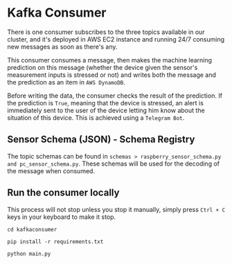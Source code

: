 # Kafka Consumer

There is one consumer subscribes to the three topics available in our cluster, and it's deployed in AWS EC2 instance 
and running 24/7 consuming new messages as soon as there's any. 

This consumer consumes a message, then makes the machine learning prediction on this message (whether the device given
the sensor's measurement inputs is stressed or not) and writes both the message and the prediction as an item in
`AWS DynamoDB`. 

Before writing the data, the consumer checks the result of the prediction. If the prediction is `True`, meaning that the 
device is stressed, an alert is immediately sent to the user of the device letting him know about the situation of this 
device. This is achieved using a `Telegram Bot`.


## Sensor Schema (JSON) - Schema Registry

The topic schemas can be found in `schemas > raspberry_sensor_schema.py and pc_sensor_schema.py`. 
These schemas will be used for the decoding of the message when consumed.


## Run the consumer locally

This process will not stop unless you stop it manually, simply press `Ctrl + C` keys in your keyboard to make it stop.

````shell
cd kafkaconsumer
````

````shell
pip install -r requirements.txt
````

````shell
python main.py
````
